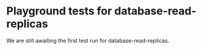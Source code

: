# Playground tests for database-read-replicas
We are still awaiting the first test run for database-read-replicas.
